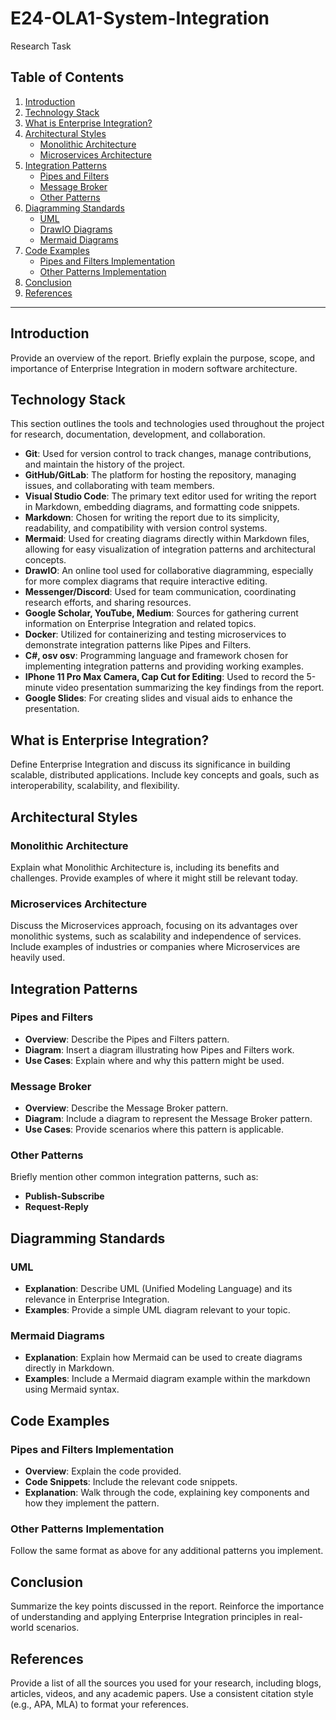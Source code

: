 # E24-OLA1-System-Integration
Research Task

## Table of Contents
1. [Introduction](#introduction)
2. [Technology Stack](#technology-stack)
3. [What is Enterprise Integration?](#what-is-enterprise-integration)
4. [Architectural Styles](#architectural-styles)
    - [Monolithic Architecture](#monolithic-architecture)
    - [Microservices Architecture](#microservices-architecture)
5. [Integration Patterns](#integration-patterns)
    - [Pipes and Filters](#pipes-and-filters)
    - [Message Broker](#message-broker)
    - [Other Patterns](#other-patterns)
6. [Diagramming Standards](#diagramming-standards)
    - [UML](#uml)
    - [DrawIO Diagrams](#DrawIO-diagrams)
    - [Mermaid Diagrams](#Mermaid-diagrams)
7. [Code Examples](#code-examples)
    - [Pipes and Filters Implementation](#pipes-and-filters-implementation)
    - [Other Patterns Implementation](#other-patterns-implementation)
8. [Conclusion](#conclusion)
9. [References](#references)

---

## Introduction
Provide an overview of the report. Briefly explain the purpose, scope, and importance of Enterprise Integration in modern software architecture. 

## Technology Stack
This section outlines the tools and technologies used throughout the project for research, documentation, development, and collaboration.
- **Git**: Used for version control to track changes, manage contributions, and maintain the history of the project.
- **GitHub/GitLab**: The platform for hosting the repository, managing issues, and collaborating with team members.
- **Visual Studio Code**: The primary text editor used for writing the report in Markdown, embedding diagrams, and formatting code snippets.
- **Markdown**: Chosen for writing the report due to its simplicity, readability, and compatibility with version control systems.
- **Mermaid**: Used for creating diagrams directly within Markdown files, allowing for easy visualization of integration patterns and architectural concepts.
- **DrawIO**: An online tool used for collaborative diagramming, especially for more complex diagrams that require interactive editing.
- **Messenger/Discord**: Used for team communication, coordinating research efforts, and sharing resources.
- **Google Scholar, YouTube, Medium**: Sources for gathering current information on Enterprise Integration and related topics.
- **Docker**: Utilized for containerizing and testing microservices to demonstrate integration patterns like Pipes and Filters.
- **C#, osv osv**: Programming language and framework chosen for implementing integration patterns and providing working examples.
- **IPhone 11 Pro Max Camera, Cap Cut for Editing**: Used to record the 5-minute video presentation summarizing the key findings from the report.
- **Google Slides**: For creating slides and visual aids to enhance the presentation.

## What is Enterprise Integration?
Define Enterprise Integration and discuss its significance in building scalable, distributed applications. Include key concepts and goals, such as interoperability, scalability, and flexibility.

## Architectural Styles
### Monolithic Architecture
Explain what Monolithic Architecture is, including its benefits and challenges. Provide examples of where it might still be relevant today.

### Microservices Architecture
Discuss the Microservices approach, focusing on its advantages over monolithic systems, such as scalability and independence of services. Include examples of industries or companies where Microservices are heavily used.

## Integration Patterns
### Pipes and Filters
- **Overview**: Describe the Pipes and Filters pattern. 
- **Diagram**: Insert a diagram illustrating how Pipes and Filters work.
- **Use Cases**: Explain where and why this pattern might be used.
  
### Message Broker
- **Overview**: Describe the Message Broker pattern.
- **Diagram**: Include a diagram to represent the Message Broker pattern.
- **Use Cases**: Provide scenarios where this pattern is applicable.

### Other Patterns
Briefly mention other common integration patterns, such as:
- **Publish-Subscribe**
- **Request-Reply**

## Diagramming Standards
### UML
- **Explanation**: Describe UML (Unified Modeling Language) and its relevance in Enterprise Integration.
- **Examples**: Provide a simple UML diagram relevant to your topic.

### Mermaid Diagrams
- **Explanation**: Explain how Mermaid can be used to create diagrams directly in Markdown.
- **Examples**: Include a Mermaid diagram example within the markdown using Mermaid syntax.

## Code Examples
### Pipes and Filters Implementation
- **Overview**: Explain the code provided.
- **Code Snippets**: Include the relevant code snippets.
- **Explanation**: Walk through the code, explaining key components and how they implement the pattern.

### Other Patterns Implementation
Follow the same format as above for any additional patterns you implement.

## Conclusion
Summarize the key points discussed in the report. Reinforce the importance of understanding and applying Enterprise Integration principles in real-world scenarios.

## References
Provide a list of all the sources you used for your research, including blogs, articles, videos, and any academic papers. Use a consistent citation style (e.g., APA, MLA) to format your references.


